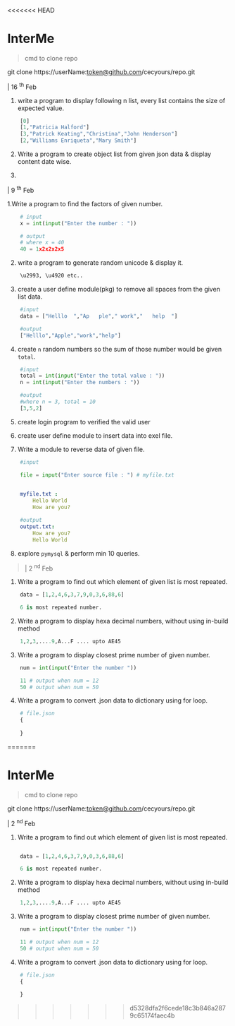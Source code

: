 <<<<<<< HEAD
# InterMe

>cmd to clone repo

git clone https://userName:token@github.com/cecyours/repo.git

| 16 <sup>th</sup> Feb

1. write a program to display following n list, every list contains the size of expected value.
```python
    [0]
    [1,"Patricia Halford"]
    [3,"Patrick Keating","Christina","John Henderson"]
    [2,"Williams Enriqueta","Mary Smith"]
```

2. Write a program to create object list from given json data & display content date wise.

[json file here ]:('https://github.com/cecyours/PythonInternShipDjnagoFeb23/blob/main/json_code.json')


3.

| 9 <sup>th</sup> Feb

1.Write a program to find the factors of given number.

```python
    # input
    x = int(input("Enter the number : "))
```


```python
    # output
    # where x = 40
    40 = 1x2x2x2x5
```

2. write a program to generate random unicode & display it.

```python
    \u2993, \u4920 etc..
```

3. create a user define module(pkg)  to remove all spaces from the given list data.

```python
    #input
    data = ["Helllo  ","Ap   ple"," work","   help  "]
```
```python
    #output
    ["Helllo","Apple","work","help"]
```

4. create `n` random numbers so the sum of those number would be given ``total``.

```python
    #input
    total = int(input("Enter the total value : "))
    n = int(input("Enter the numbers : "))
```

```python
    #output
    #where n = 3, total = 10
    [3,5,2]
```

5. create login program to verified the valid user

6. create user define module to insert data into exel file.


7. Write a module to reverse data of given file.

```python
    #input

    file = input("Enter source file : ") # myfile.txt
    
```
```yml
    myfile.txt :
        Hello World
        How are you?
```
```yml
    #output
    output.txt:
        How are you?
        Hello World
```
8. explore `pymysql` & perform min 10 queries.

> | 2 <sup>nd</sup> Feb

1. Write a program to find out which element of given list is most repeated.

```python
    data = [1,2,4,6,3,7,9,0,3,6,88,6]
```
```python
    6 is most repeated number.
```

2. Write a program to display hexa decimal numbers, without using in-build method

```python
    1,2,3,....9,A...F .... upto AE45
```

3. Write a program to display closest prime number of given number.
```python
    num = int(input("Enter the number "))
```
```python
    11 # output when num = 12
    50 # output when num = 50

```
4. Write a program to convert .json data to dictionary using for loop.

```python
    # file.json
    {
           
    }
```

=======
# InterMe

>cmd to clone repo

git clone https://userName:token@github.com/cecyours/repo.git


| 2 <sup>nd</sup> Feb

1. Write a program to find out which element of given list is most repeated.

```python

    data = [1,2,4,6,3,7,9,0,3,6,88,6]
```
```python
    6 is most repeated number.
```

2. Write a program to display hexa decimal numbers, without using in-build method

```python
    1,2,3,....9,A...F .... upto AE45
```

3. Write a program to display closest prime number of given number.
```python
    num = int(input("Enter the number "))
```
```python
    11 # output when num = 12
    50 # output when num = 50

```
4. Write a program to convert .json data to dictionary using for loop.

```python
    # file.json
    {
           
    }
```

>>>>>>> d5328dfa2f6cede18c3b846a2879c65174faec4b
